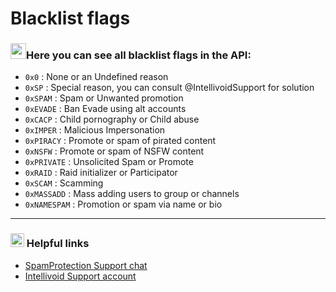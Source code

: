 <!--
 *
 * This file is part of Intellivoid.SpamProtection-go (https://github.com/Intellivoid/Intellivoid.SpamProtection-go).
 * Copyright (c) 2021 Sayan Biswas, ALiwoto.
 *
 * This program is free software: you can redistribute it and/or modify
 * it under the terms of the GNU General Public License as published by
 * the Free Software Foundation, version 3.
 *
 * This program is distributed in the hope that it will be useful, but
 * WITHOUT ANY WARRANTY; without even the implied warranty of
 * MERCHANTABILITY or FITNESS FOR A PARTICULAR PURPOSE. See the GNU
 * General Public License for more details.
 *
 * You should have received a copy of the GNU General Public License
 * along with this program. If not, see <http://www.gnu.org/licenses/>.
-->

# Blacklist flags

### <img src="https://raw.githubusercontent.com/aliwoto/aliwoto/main/resources/801872469010808873.gif" width="25px"></img>Here you can see all blacklist flags in the API:

 * `0x0`        : None or an Undefined reason
 * `0xSP`       : Special reason, you can consult @IntellivoidSupport for solution
 * `0xSPAM`     : Spam or Unwanted promotion
 * `0xEVADE`    : Ban Evade using alt accounts
 * `0xCACP`     : Child pornography or Child abuse
 * `0xIMPER`    : Malicious Impersonation
 * `0xPIRACY`   : Promote or spam of pirated content
 * `0xNSFW`     : Promote or spam of NSFW content
 * `0xPRIVATE`  : Unsolicited Spam or Promote
 * `0xRAID`     : Raid initializer or Participator
 * `0xSCAM`     : Scamming
 * `0xMASSADD`  : Mass adding users to group or channels
 * `0xNAMESPAM` : Promotion or spam via name or bio

<hr/>

### <img src="https://raw.githubusercontent.com/aliwoto/aliwoto/main/resources/roxy_nod01.png" width="22px"></img> Helpful links

 - [SpamProtection Support chat](https://t.me/SpamProtectionSupport)
 - [Intellivoid Support account](https://t.me/IntellivoidSupport)